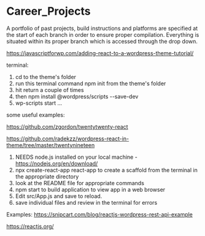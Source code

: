 # Career_Projects
A portfolio of past projects, build instructions and platforms are specified at the start of each branch in order to ensure proper compilation.  Everything is situated within its proper branch which is accessed through the drop down.



https://javascriptforwp.com/adding-react-to-a-wordpress-theme-tutorial/


terminal:

1. cd to the theme's folder
2. run this terminal command npm init from the theme's folder
3. hit return a couple of times
4. then npm install @wordpress/scripts --save-dev
5. wp-scripts start
...


some useful examples: 

https://github.com/zgordon/twentytwenty-react

https://github.com/radekzz/wordpress-react-in-theme/tree/master/twentynineteen



1. NEEDS node.js installed on your local machine - https://nodejs.org/en/download/
2. npx create-react-app react-app to create a scaffold from the terminal in the appropriate directory
3. look at the README file for appropriate commands
4. npm start to build application to view app in a web browser
5. Edit src/App.js and save to reload.
6. save individual files and review in the terminal for errors



Examples: 
https://snipcart.com/blog/reactjs-wordpress-rest-api-example

https://reactjs.org/


